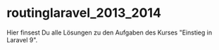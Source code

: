 # routinglaravel_2013_2014

Hier finsest Du alle Lösungen zu den Aufgaben des Kurses "Einstieg in Laravel 9".
